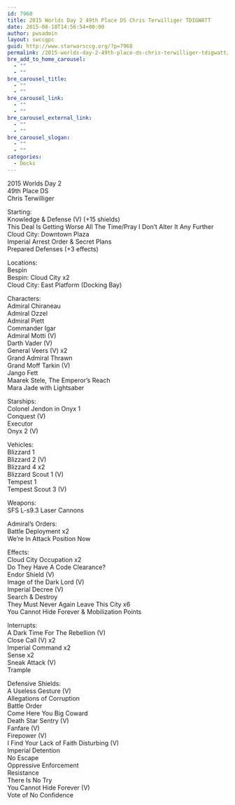 ```yaml
---
id: 7968
title: 2015 Worlds Day 2 49th Place DS Chris Terwilliger TDIGWATT
date: 2015-08-18T14:56:54+00:00
author: pwsadmin
layout: swccgpc
guid: http://www.starwarsccg.org/?p=7968
permalink: /2015-worlds-day-2-49th-place-ds-chris-terwilliger-tdigwatt/
bre_add_to_home_carousel:
  - ""
  - ""
bre_carousel_title:
  - ""
  - ""
bre_carousel_link:
  - ""
  - ""
bre_carousel_external_link:
  - ""
  - ""
bre_carousel_slogan:
  - ""
  - ""
categories:
  - Decks
---
```

2015 Worlds Day 2  
49th Place DS  
Chris Terwilliger

Starting:  
Knowledge & Defense (V) (+15 shields)  
This Deal Is Getting Worse All The Time/Pray I Don&#8217;t Alter It Any Further  
Cloud City: Downtown Plaza  
Imperial Arrest Order & Secret Plans  
Prepared Defenses (+3 effects)

Locations:  
Bespin  
Bespin: Cloud City x2  
Cloud City: East Platform (Docking Bay)

Characters:  
Admiral Chiraneau  
Admiral Ozzel  
Admiral Piett  
Commander Igar  
Admiral Motti (V)  
Darth Vader (V)  
General Veers (V) x2  
Grand Admiral Thrawn  
Grand Moff Tarkin (V)  
Jango Fett  
Maarek Stele, The Emperor&#8217;s Reach  
Mara Jade with Lightsaber

Starships:  
Colonel Jendon in Onyx 1  
Conquest (V)  
Executor  
Onyx 2 (V)

Vehicles:  
Blizzard 1  
Blizzard 2 (V)  
Blizzard 4 x2  
Blizzard Scout 1 (V)  
Tempest 1  
Tempest Scout 3 (V)

Weapons:  
SFS L-s9.3 Laser Cannons

Admiral&#8217;s Orders:  
Battle Deployment x2  
We&#8217;re In Attack Position Now

Effects:  
Cloud City Occupation x2  
Do They Have A Code Clearance?  
Endor Shield (V)  
Image of the Dark Lord (V)  
Imperial Decree (V)  
Search & Destroy  
They Must Never Again Leave This City x6  
You Cannot Hide Forever & Mobilization Points

Interrupts:  
A Dark Time For The Rebellion (V)  
Close Call (V) x2  
Imperial Command x2  
Sense x2  
Sneak Attack (V)  
Trample

Defensive Shields:  
A Useless Gesture (V)  
Allegations of Corruption  
Battle Order  
Come Here You Big Coward  
Death Star Sentry (V)  
Fanfare (V)  
Firepower (V)  
I Find Your Lack of Faith Disturbing (V)  
Imperial Detention  
No Escape  
Oppressive Enforcement  
Resistance  
There Is No Try  
You Cannot Hide Forever (V)  
Vote of No Confidence